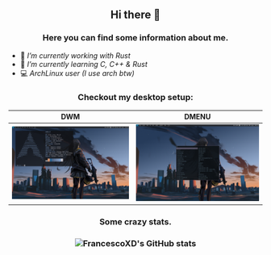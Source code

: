 <h2 align="center">Hi there 👋</h2>
<h3 align="center">Here you can find some information about me.</h3>

- 🔭 *I’m currently working with Rust*
- 🌱 *I’m currently learning C, C++ & Rust*
- 💻 *ArchLinux user* _(I use arch btw)_

<h3 align="center">Checkout my desktop setup:</h3>

| DWM | DMENU |
| --- | --- |
| <a href="https://github.com/FrancescoXD/dwm"><img src="https://github.com/FrancescoXD/dwm/blob/old/screenshots/screen3.png"/></a> | <a href="https://github.com/FrancescoXD/dmenu"><img src="https://github.com/FrancescoXD/dmenu/blob/main/screenshots/screen2.png"/></a> |

<h3 align="center">Some crazy stats.</h3>
<h3 align="center">
	
![FrancescoXD's GitHub stats](https://github-readme-stats.vercel.app/api?username=FrancescoXD&show_icons=true&theme=radical)
	
</h3>

<!--
**FrancescoXD/FrancescoXD** is a ✨ _special_ ✨ repository because its `README.md` (this file) appears on your GitHub profile.

Here are some ideas to get you started:

- 🔭 I’m currently working on ...
- 🌱 I’m currently learning ...
- 👯 I’m looking to collaborate on ...
- 🤔 I’m looking for help with ...
- 💬 Ask me about ...
- 📫 How to reach me: ...
- 😄 Pronouns: ...
- ⚡ Fun fact: ...
-->
